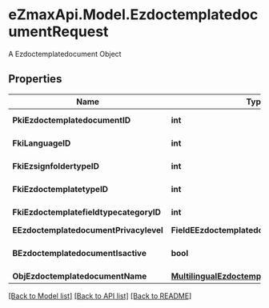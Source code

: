 # eZmaxApi.Model.EzdoctemplatedocumentRequest
A Ezdoctemplatedocument Object

## Properties

Name | Type | Description | Notes
------------ | ------------- | ------------- | -------------
**PkiEzdoctemplatedocumentID** | **int** | The unique ID of the Ezdoctemplatedocument | [optional] 
**FkiLanguageID** | **int** | The unique ID of the Language.  Valid values:  |Value|Description| |-|-| |1|French| |2|English| | 
**FkiEzsignfoldertypeID** | **int** | The unique ID of the Ezsignfoldertype. | [optional] 
**FkiEzdoctemplatetypeID** | **int** | The unique ID of the Ezdoctemplatetype | 
**FkiEzdoctemplatefieldtypecategoryID** | **int** | The unique ID of the Ezdoctemplatefieldtypecategory | 
**EEzdoctemplatedocumentPrivacylevel** | **FieldEEzdoctemplatedocumentPrivacylevel** |  | [optional] 
**BEzdoctemplatedocumentIsactive** | **bool** | Whether the ezdoctemplatedocument is active or not | 
**ObjEzdoctemplatedocumentName** | [**MultilingualEzdoctemplatedocumentName**](MultilingualEzdoctemplatedocumentName.md) |  | 

[[Back to Model list]](../README.md#documentation-for-models) [[Back to API list]](../README.md#documentation-for-api-endpoints) [[Back to README]](../README.md)

